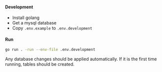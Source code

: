 #### Development

- Install golang
- Get a mysql database
- Copy `.env.example` to `.env.development`

#### Run

```sh
go run . -run --env-file .env.development
```

Any database changes should be applied automatically. If it is the first time running, tables should be created.